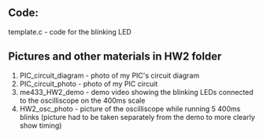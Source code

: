 ## Code:
  template.c - code for the blinking LED
  
## Pictures and other materials in HW2 folder
  1. PIC_circuit_diagram - photo of my PIC's circuit diagram
  2. PIC_circuit_photo - photo of my PIC circuit
  3. me433_HW2_demo - demo video showing the blinking LEDs connected to the oscilliscope on the 400ms scale
  4. HW2_osc_photo - picture of the oscilliscope while running 5 400ms blinks (picture had to be taken separately from the demo to more clearly show timing)

